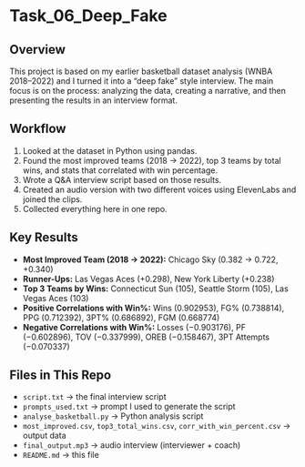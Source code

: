 # Task_06_Deep_Fake

## Overview
This project is based on my earlier basketball dataset analysis (WNBA 2018–2022) and I turned it into a “deep fake” style interview. The main focus is on the process: analyzing the data, creating a narrative, and then presenting the results in an interview format.

## Workflow
1. Looked at the dataset in Python using pandas.  
2. Found the most improved teams (2018 → 2022), top 3 teams by total wins, and stats that correlated with win percentage.  
3. Wrote a Q&A interview script based on those results.  
4. Created an audio version with two different voices using ElevenLabs and joined the clips.  
5. Collected everything here in one repo.  

## Key Results
- **Most Improved Team (2018 → 2022):** Chicago Sky (0.382 → 0.722, +0.340)  
- **Runner-Ups:** Las Vegas Aces (+0.298), New York Liberty (+0.238)  
- **Top 3 Teams by Wins:** Connecticut Sun (105), Seattle Storm (105), Las Vegas Aces (103)  
- **Positive Correlations with Win%:** Wins (0.902953), FG% (0.738814), PPG (0.712392), 3PT% (0.686892), FGM (0.668774)  
- **Negative Correlations with Win%:** Losses (−0.903176), PF (−0.602896), TOV (−0.337999), OREB (−0.158467), 3PT Attempts (−0.070337)  

## Files in This Repo
- `script.txt` → the final interview script  
- `prompts_used.txt` → prompt I used to generate the script  
- `analyse_basketball.py` → Python analysis script  
- `most_improved.csv`, `top3_total_wins.csv`, `corr_with_win_percent.csv` → output data  
- `final_output.mp3` → audio interview (interviewer + coach)  
- `README.md` → this file
